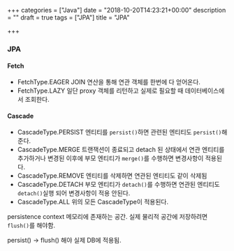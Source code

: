 +++
categories = ["Java"]
date = "2018-10-20T14:23:21+00:00"
description = ""
draft = true
tags = ["JPA"]
title = "JPA"

+++
### JPA

#### Fetch

* FetchType.EAGER JOIN 연산을 통해 연관 객체를 한번에 다 얻어온다.
* FetchType.LAZY 일단 proxy 객체를 리턴하고 실제로 필요할 때 데이터베이스에서 조회한다.

#### Cascade

* CascadeType.PERSIST 엔티티를 `persist()`하면 관련된 엔티티도 `persist()`해준다.
* CascadeType.MERGE 트랜잭션이 종료되고 detach 된 상태에서 연관 엔티티를 추가하거나 변경된 이후에 부모 엔티티가 `merge()`를 수행하면 변경사항이 적용된다.
* CascadeType.REMOVE 엔티티를 삭제하면 연관된 엔티티도 같이 삭제됨
* CascadeType.DETACH 부모 엔티티가 `detach()`를 수행하면 연관된 엔티티도 `detach()`실행 되어 변경사항이 적용 안된다.
* CascadeType.ALL 위의 모든 CascadeType이 적용된다.

persistence context 메모리에 존재하는 공간. 실제 물리적 공간에 저장하려면 `flush()`를 해야함.

persist() -> flush() 해야 실제 DB에 적용됨.